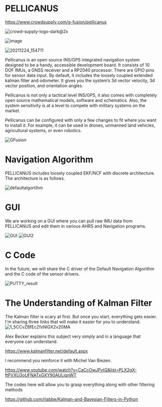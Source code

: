 # PELLICANUS
https://www.crowdsupply.com/g-fusion/pellicanus

![crowd-supply-logo-dark@2x](https://user-images.githubusercontent.com/78763530/150209087-3343a52b-b8f7-4014-8455-4775039dd88b.png)

![image](https://user-images.githubusercontent.com/78763530/149827798-d9480e51-b02b-4c99-bfbe-de5ced77979b.png)

![20211224_154711](https://user-images.githubusercontent.com/78763530/149828149-ae5b037b-489c-4200-96d9-f780288ae33e.jpg)


Pellicanus is an open source INS/GPS integrated navigation system designed to be a handy, accessible development board. It consists of 10 DOF IMUs, a GNSS receiver and a RP2040 processor. There are GPIO pins for sensor data input. By default, it includes the loosely coupled extended kalman filter and odometer. It gives you the system’s 3d vector velocity, 3d vector position, and orientation angles.

Pellicanus is not only a tactical level INS/GPS, it also comes with completely open source mathematical models, software and schematics. Also, the system sensitivity is at a level to compete with military systems on the market.

Pellicanus can be configured with only a few changes to fit where you want to install it. For example, it can be used in drones, unmanned land vehicles, agricultural systems, or even robotics.

![GFusion](https://user-images.githubusercontent.com/78763530/149828035-9aa356ae-d224-4f8a-8faf-f423bed22c54.png)

# Navigation Algorithm
PELLICANUS includes loosely coupled EKF/NCF with discrete architecture. The architecture is as follows.

![defaultalgortihm](https://user-images.githubusercontent.com/78763530/150411685-8fd9774f-e29a-49a3-9d9a-58852d81ff50.png)

# GUI
We are working on a GUI where you can pull raw IMU data from PELLICANUS and edit them in various AHRS and Navigation programs.

![GUI](https://user-images.githubusercontent.com/78763530/156847477-92f87e7e-d96a-417d-a8b9-31e098f5b1f9.png)
![GUI2](https://user-images.githubusercontent.com/78763530/156847510-41fed9cb-b0c7-42de-bbca-7b360383bcee.png)

# C Code
In the future, we will share the C driver of the Default Navigation Algorithm and the C code of the sensor drivers.

![PUTTY_result](https://user-images.githubusercontent.com/78763530/150804931-6b9ff653-b2a6-47cf-9c71-cb9c94e06441.png)

# The Understanding of Kalman Filter

The Kalman filter is scary at first. But once you start, everything gets easier. I'm sharing three links that will make it easier for you to understand.
![1_5CCvZBfEcZfxNlGX2v20MA](https://user-images.githubusercontent.com/78763530/156850388-846dd014-2a9a-4f47-8cb7-067a44d5c7b5.png)

Alex Becker explains this subject very simply and in a language that everyone can understand.

https://www.kalmanfilter.net/default.aspx

I recommend you reinforce it with Michel Van Biezen.

https://www.youtube.com/watch?v=CaCcOwJPytQ&list=PLX2gX-ftPVXU3oUFNATxGXY90AULiqnWT

The codes here will allow you to grasp everything along with other filtering methods

https://github.com/rlabbe/Kalman-and-Bayesian-Filters-in-Python

